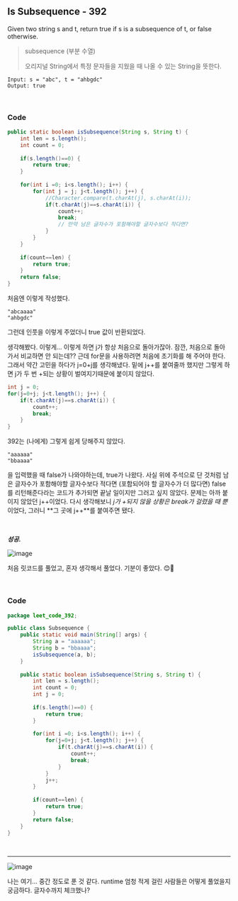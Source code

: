 ## Is Subsequence - 392

Given two string s and t, return true if s is a subsequence of t, or false otherwise.

> subsequence (부분 수열)
>
> 오리지널 String에서 특정 문자들을 지웠을 때 나올 수 있는 String을 뜻한다.

```
Input: s = "abc", t = "ahbgdc"
Output: true
```

<br>

### Code

```java
public static boolean isSubsequence(String s, String t) {
    int len = s.length();
	int count = 0;
		
    if(s.length()==0) {
        return true;
    }
    
    for(int i =0; i<s.length(); i++) {
        for(int j = j; j<t.length(); j++) {
            //Character.compare(t.charAt(j), s.charAt(i));
            if(t.charAt(j)==s.charAt(i)) {
                count++;
                break;
                // 만약 남은 글자수가 포함해야할 글자수보다 작다면?
            }
        }
    }
    
    if(count==len) {
        return true;
    }
    return false;
}
```

처음엔 이렇게 작성했다. 

```
"abcaaaa"
"ahbgdc"
```

그런데 인풋을 이렇게 주었더니 true 값이 반환되었다.  

생각해봤다. 이렇게... 이렇게 하면 j가 항상 처음으로 돌아가잖아. 잠깐, 처음으로 돌아가서 비교하면 안 되는데?? 근데 for문을 사용하려면 처음에 초기화를 해 주어야 한다. 그래서 약간 고민을 하다가 j=0+j를 생각해냈다. 밑에 j++를 붙여줄까 했지만 그렇게 하면 j가 두 번 +되는 상황이 벌여지기때문에 붙이지 않았다.

```java
int j = 0;
for(j=0+j; j<t.length(); j++) {
    if(t.charAt(j)==s.charAt(i)) {
        count++;
		break;
    }
}
```

392는 (나에게) 그렇게 쉽게 당해주지 않았다.

```
"aaaaaa"
"bbaaaa"
```

을 입력했을 때 false가 나와야하는데, true가 나왔다. 사실 위에 주석으로 단 것처럼 남은 글자수가 포함해야할 글자수보다 적다면 (포함되어야 할 글자수가 더 많다면) false를 리턴해준다라는 코드가 추가되면 끝날 일이지만 그러고 싶지 않았다. 문제는 아까 붙이지 않았던 j++이었다. 다시 생각해보니 *j가 +되지 않을 상황은 break가 걸렸을 때 뿐*이었다, 그러니 **그 곳에 j++**를 붙여주면 됐다.

<br>

***성공.***

![image](https://user-images.githubusercontent.com/66874658/156342963-8d61f5ba-1bf3-4e2c-9b31-fc60e292a5b1.png) 

처음 릿코드를 풀었고, 혼자 생각해서 풀었다. 기분이 좋았다. 😊🥰

<br>

### Code

```java
package leet_code_392;

public class Subsequence {
    public static void main(String[] args) {
		String a = "aaaaaa";
		String b = "bbaaaa";
        isSubsequence(a, b);
    }
	
	public static boolean isSubsequence(String s, String t) {
		int len = s.length();
		int count = 0;
		int j = 0;
		
		if(s.length()==0) {
			return true;
		}
		
		for(int i =0; i<s.length(); i++) {
			for(j=0+j; j<t.length(); j++) {
				if(t.charAt(j)==s.charAt(i)) {
					count++;
					break;
				}
			}
			j++;
		}
		
		if(count==len) {
			return true;
		}
		return false;
	}
}
```

<br>

---

![image](https://user-images.githubusercontent.com/66874658/156343948-0ad9d087-5d59-41cc-a011-e92179ed7225.png)

나는 여기... 중간 정도로 푼 것 같다. runtime 엄청 적게 걸린 사람들은 어떻게 풀었을지 궁금하다. 글자수까지 체크했나?